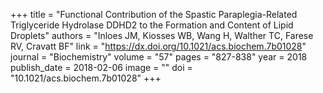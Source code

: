 +++
title = "Functional Contribution of the Spastic Paraplegia-Related Triglyceride Hydrolase DDHD2 to the Formation and Content of Lipid Droplets"
authors = "Inloes JM, Kiosses WB, Wang H, Walther TC, Farese RV, Cravatt BF"
link = "https://dx.doi.org/10.1021/acs.biochem.7b01028"
journal = "Biochemistry"
volume = "57"
pages = "827-838"
year = 2018
publish_date = 2018-02-06
image = ""
doi = "10.1021/acs.biochem.7b01028"
+++